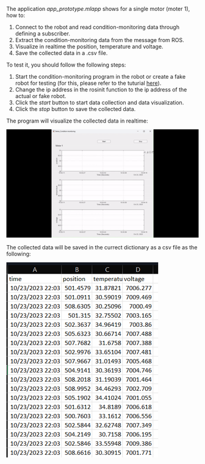 The application *app_prototype.mlapp* shows for a single motor (moter 1), how to:
1. Connect to the robot and read condition-monitoring data through defining a subscriber.
2. Extract the condition-monitoring data from the message from ROS.
3. Visualize in realtime the position, temperature and voltage.
4. Save the collected data in a .csv file.

To test it, you should follow the following steps:
1. Start the condition-monitoring program in the robot or create a fake robot for testing (for this, please refer to the tuturial [here](create_a_fake_robot_for_testing.md)).
2. Change the ip address in the rosinit function to the ip address of the actual or fake robot.
3. Click the *start* button to start data collection and data visualization. 
4. Click the *stop* button to save the collected data.

The program will visualize the collected data in realtime:

![Alt text](screen_shots/result_3.gif)

The collected data will be saved in the currect dictionary as a csv file as the following:

![](screen_shots/result_4.png)
